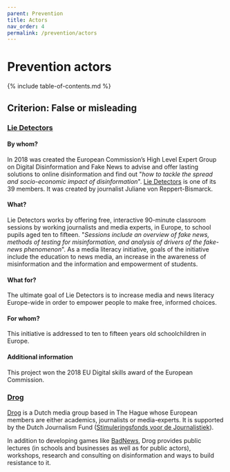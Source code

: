 ```yaml
---
parent: Prevention
title: Actors
nav_order: 4
permalink: /prevention/actors
---
```


# Prevention actors

{% include table-of-contents.md %}

## Criterion: False or misleading

### [Lie Detectors](https://lie-detectors.org/)

#### By whom?

In 2018 was created the European Commission’s High Level Expert Group on Digital Disinformation and Fake News to advise and offer lasting solutions to online disinformation and find out "_how to tackle the spread and socio-economic impact of disinformation_". [Lie Detectors](https://lie-detectors.org/) is one of its 39 members. It was created by journalist Juliane von Reppert-Bismarck.

#### What?

Lie Detectors works by offering free, interactive 90-minute classroom sessions by working journalists and media experts, in Europe, to school pupils aged ten to fifteen. "_Sessions include an overview of fake news, methods of testing for misinformation, and analysis of drivers of the fake-news phenomenon_". As a media literacy initiative, goals of the initiative include the education to news media, an increase in the awareness of misinformation and the information and empowerment of students.

#### What for?

The ultimate goal of Lie Detectors is to increase media and news literacy Europe-wide in order to empower people to make free, informed choices.

#### For whom?

This initiative is addressed to ten to fifteen years old schoolchildren in Europe.

#### Additional information

This project won the 2018 EU Digital skills award of the European Commission.

### [Drog](https://www.wijzijndrog.nl)

[Drog](https://www.wijzijndrog.nl) is a Dutch media group based in The Hague whose European members are either academics, journalists or media-experts. It is supported by the Dutch Journalism Fund ([Stimuleringsfonds voor de Journalistiek](https://www.svdj.nl/)).

In addition to developing games like [BadNews](https://getbadnews.com/#intro), Drog provides public lectures (in schools and businesses as well as for public actors), workshops, research and consulting on disinformation and ways to build resistance to it.

